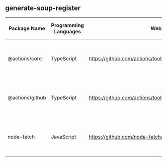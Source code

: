 ## generate-soup-register

| Package Name    | Programming Languages | Website                                                      | Version | Risk Level | Verification of Reasoning               |
| --------------- | --------------------- | ------------------------------------------------------------ | ------- | ---------- | --------------------------------------- |
| @actions/core   | TypeScript            | https://github.com/actions/toolkit/tree/main/packages/core   | 1.10.1  | Low        | SOUP analysed and accepted by developer |
| @actions/github | TypeScript            | https://github.com/actions/toolkit/tree/main/packages/github | 5.1.1   | Low        | SOUP analysed and accepted by developer |
| node-fetch      | JavaScript            | https://github.com/node-fetch/node-fetch                     | 3.3.2   | Low        | SOUP analysed and accepted by developer |
